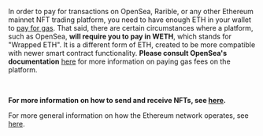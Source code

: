 In order to pay for transactions on OpenSea, Rarible, or any other Ethereum mainnet NFT trading platform, you need to have enough ETH in your wallet to [pay for gas](https://support.metamask.io/hc/en-us/articles/4404600179227/preview/eyJhbGciOiJIUzI1NiJ9.eyJpZCI6NDQwNDYwMDE3OTIyNywiZXhwIjoxNjI4MTA1MTE4fQ.XdtusXXEe7XNKJ79xgMfxknuAXklY5-RlItIsb2t_B0). That said, there are certain circumstances where a platform, such as OpenSea, **will require you to pay in WETH**, which stands for "Wrapped ETH". It is a different form of ETH, created to be more compatible with newer smart contract functionality. **Please consult OpenSea's documentation** [here](https://support.opensea.io/hc/en-us/articles/1500006315941-What-are-gas-fees-on-OpenSea-) for more information on paying gas fees on the platform.


 


**For more information on how to send and receive NFTs, see [here](https://support.metamask.io/hc/en-us/articles/360058961911).**


For more general information on how the Ethereum network operates, see [here](https://support.metamask.io/hc/en-us/articles/360015489611).

